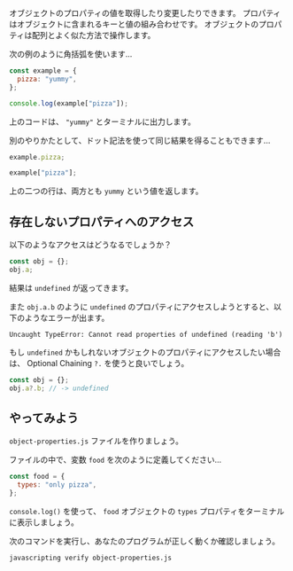 オブジェクトのプロパティの値を取得したり変更したりできます。
プロパティはオブジェクトに含まれるキーと値の組み合わせです。
オブジェクトのプロパティは配列とよく似た方法で操作します。

次の例のように角括弧を使います...

```js
const example = {
  pizza: "yummy",
};

console.log(example["pizza"]);
```

上のコードは、 `"yummy"` とターミナルに出力します。

別のやりかたとして、ドット記法を使って同じ結果を得ることもできます...

```js
example.pizza;

example["pizza"];
```

上の二つの行は、両方とも `yummy` という値を返します。

## 存在しないプロパティへのアクセス

以下のようなアクセスはどうなるでしょうか？

```js
const obj = {};
obj.a;
```

結果は `undefined` が返ってきます。

また `obj.a.b` のように `undefined` のプロパティにアクセスしようとすると、以下のようなエラーが出ます。

```console
Uncaught TypeError: Cannot read properties of undefined (reading 'b')
```

もし `undefined` かもしれないオブジェクトのプロパティにアクセスしたい場合は、 Optional Chaining `?.` を使うと良いでしょう。

```js
const obj = {};
obj.a?.b; // -> undefined
```

## やってみよう

`object-properties.js` ファイルを作りましょう。

ファイルの中で、変数 `food` を次のように定義してください...

```js
const food = {
  types: "only pizza",
};
```

`console.log()` を使って、 `food` オブジェクトの `types` プロパティをターミナルに表示しましょう。

次のコマンドを実行し、あなたのプログラムが正しく動くか確認しましょう。

```bash
javascripting verify object-properties.js
```

